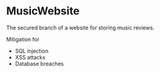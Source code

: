 # MusicWebsite
The secured branch of a website for storing music reviews.

Mitigation for
- SQL injection
- XSS attacks
- Database breaches
